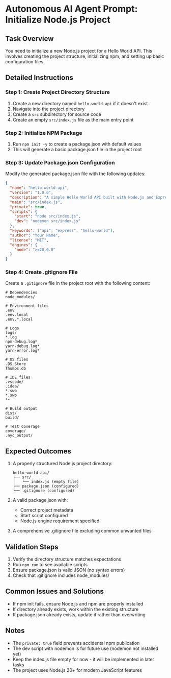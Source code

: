 # Autonomous AI Agent Prompt: Initialize Node.js Project

## Task Overview
You need to initialize a new Node.js project for a Hello World API. This involves creating the project structure, initializing npm, and setting up basic configuration files.

## Detailed Instructions

### Step 1: Create Project Directory Structure
1. Create a new directory named `hello-world-api` if it doesn't exist
2. Navigate into the project directory
3. Create a `src` subdirectory for source code
4. Create an empty `src/index.js` file as the main entry point

### Step 2: Initialize NPM Package
1. Run `npm init -y` to create a package.json with default values
2. This will generate a basic package.json file in the project root

### Step 3: Update Package.json Configuration
Modify the generated package.json file with the following updates:
```json
{
  "name": "hello-world-api",
  "version": "1.0.0",
  "description": "A simple Hello World API built with Node.js and Express",
  "main": "src/index.js",
  "private": true,
  "scripts": {
    "start": "node src/index.js",
    "dev": "nodemon src/index.js"
  },
  "keywords": ["api", "express", "hello-world"],
  "author": "Your Name",
  "license": "MIT",
  "engines": {
    "node": ">=20.0.0"
  }
}
```

### Step 4: Create .gitignore File
Create a `.gitignore` file in the project root with the following content:
```
# Dependencies
node_modules/

# Environment files
.env
.env.local
.env.*.local

# Logs
logs/
*.log
npm-debug.log*
yarn-debug.log*
yarn-error.log*

# OS files
.DS_Store
Thumbs.db

# IDE files
.vscode/
.idea/
*.swp
*.swo
*~

# Build output
dist/
build/

# Test coverage
coverage/
.nyc_output/
```

## Expected Outcomes
1. A properly structured Node.js project directory:
   ```
   hello-world-api/
   ├── src/
   │   └── index.js (empty file)
   ├── package.json (configured)
   └── .gitignore (configured)
   ```

2. A valid package.json with:
   - Correct project metadata
   - Start script configured
   - Node.js engine requirement specified

3. A comprehensive .gitignore file excluding common unwanted files

## Validation Steps
1. Verify the directory structure matches expectations
2. Run `npm run` to see available scripts
3. Ensure package.json is valid JSON (no syntax errors)
4. Check that .gitignore includes node_modules/

## Common Issues and Solutions
- If npm init fails, ensure Node.js and npm are properly installed
- If directory already exists, work within the existing structure
- If package.json already exists, update it rather than overwriting

## Notes
- The `private: true` field prevents accidental npm publication
- The dev script with nodemon is for future use (nodemon not installed yet)
- Keep the index.js file empty for now - it will be implemented in later tasks
- The project uses Node.js 20+ for modern JavaScript features